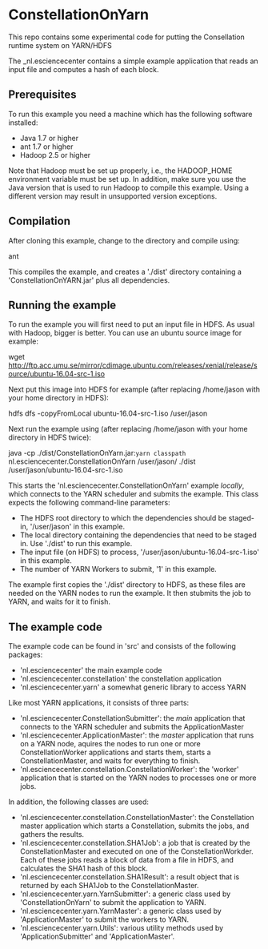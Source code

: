 # ConstellationOnYarn

This repo contains some experimental code for putting the Consellation runtime system on YARN/HDFS

The _nl.esciencecenter contains a simple example application that reads an input file and computes a hash of each block.

Prerequisites
-------------

To run this example you need a machine which has the following software installed: 

- Java 1.7 or higher
- ant 1.7 or higher
- Hadoop 2.5 or higher 

Note that Hadoop must be set up properly, i.e., the HADOOP_HOME environment variable must be set up. In addition, make sure you 
use the Java version that is used to run Hadoop to compile this example. Using a different version may result in unsupported version 
exceptions.

Compilation
-----------

After cloning this example, change to the directory and compile using:

   ant

This compiles the example, and creates a './dist' directory containing a 'ConstellationOnYARN.jar' plus all dependencies.

Running the example
-------------------

To run the example you will first need to put an input file in HDFS. As usual with Hadoop, bigger is better. You can use an ubuntu source 
image for example: 

   wget http://ftp.acc.umu.se/mirror/cdimage.ubuntu.com/releases/xenial/release/source/ubuntu-16.04-src-1.iso

Next put this image into HDFS for example (after replacing /home/jason with your home directory in HDFS): 

   hdfs dfs -copyFromLocal ubuntu-16.04-src-1.iso /user/jason
  
Next run the example using (after replacing /home/jason with your home directory in HDFS twice): 

   java -cp ./dist/ConstellationOnYarn.jar:`yarn classpath` nl.esciencecenter.ConstellationOnYarn /user/jason/ ./dist /user/jason/ubuntu-16.04-src-1.iso

This starts the 'nl.esciencecenter.ConstellationOnYarn' example _locally_, which connects to the YARN scheduler and submits the example. This class 
expects the following command-line parameters:

   - The HDFS root directory to which the dependencies should be staged-in, '/user/jason' in this example.
   - The local directory containing the dependencies that need to be staged in. Use './dist' to run this example.
   - The input file (on HDFS) to process, '/user/jason/ubuntu-16.04-src-1.iso' in this example. 
   - The number of YARN Workers to submit, '1' in this example.

The example first copies the './dist' directory to HDFS, as these files are needed on the YARN nodes to run the example. It then stubmits the job to YARN, 
and waits for it to finish.

The example code
----------------  

The example code can be found in 'src' and consists of the following packages:

   - 'nl.esciencecenter' the main example code
   - 'nl.esciencecenter.constellation' the constellation application 
   - 'nl.esciencecenter.yarn' a somewhat generic library to access YARN 
    
Like most YARN applications, it consists of three parts: 

- 'nl.esciencecenter.ConstellationSubmitter': the _main_ application that connects to the YARN scheduler and submits the ApplicationMaster 
- 'nl.esciencecenter.ApplicationMaster': the _master_ application that runs on a YARN node, aquires the nodes to run one or more ConstellationWorker applications and starts them, starts a ConstellationMaster, and waits for everything to finish.
- 'nl.esciencecenter.constellation.ConstellationWorker': the 'worker' application that is started on the YARN nodes to processes one or more jobs.

In addition, the following classes are used:

- 'nl.esciencecenter.constellation.ConstellationMaster': the Constellation master application which starts a Constellation, submits the jobs, and gathers the results.
- 'nl.esciencecenter.constellation.SHA1Job': a job that is created by the ConstellationMaster and executed on one of the ConstellationWorkder. Each of these jobs reads a block of data from a file in HDFS, and calculates the SHA1 hash of this block.
- 'nl.esciencecenter.constellation.SHA1Result': a result object that is returned by each SHA1Job to the ConstellationMaster.
- 'nl.esciencecenter.yarn.YarnSubmitter': a generic class used by 'ConstellationOnYarn' to submit the application to YARN.
- 'nl.esciencecenter.yarn.YarnMaster': a generic class used by 'ApplicationMaster' to submit the workers to YARN.
- 'nl.esciencecenter.yarn.Utils': various utility methods used by 'ApplicationSubmitter' and 'ApplicationMaster'.

